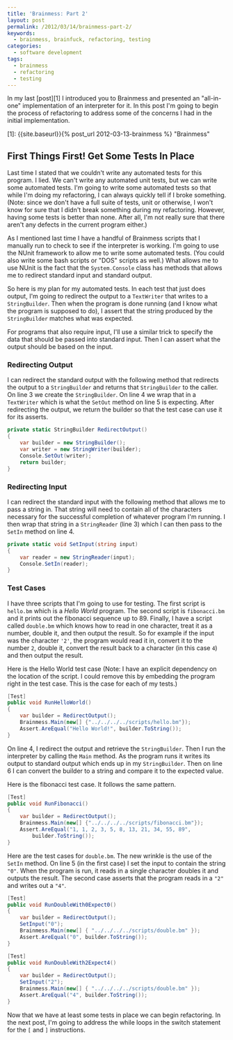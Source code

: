 ```yaml
---
title: 'Brainmess: Part 2'
layout: post
permalink: /2012/03/14/brainmess-part-2/
keywords:
  - brainmess, brainfuck, refactoring, testing
categories:
  - software development
tags:
  - brainmess
  - refactoring
  - testing
---
```

In my last [post][1] I introduced you to Brainmess and presented an "all-in-one" implementation of an interpreter for it. In this post I'm going to begin the process of refactoring to address some of the concerns I had in the initial implementation.

[1]: {{site.baseurl}}{% post_url  2012-03-13-brainmess %} "Brainmess"

<!--more-->

## First Things First! Get Some Tests In Place

Last time I stated that we couldn't write any automated tests for this program. I lied. We can't write any automated unit tests, but we can write some automated tests. I'm going to write some automated tests so that while I'm doing my refactoring, I can always quickly tell if I broke something. (Note: since we don't have a full suite of tests, unit or otherwise, I won't know for sure that I didn't break something during my refactoring. However, having some tests is better than none. After all, I'm not really sure that there aren't any defects in the current program either.)

As I mentioned last time I have a handful of Brainmess scripts that I manually run to check to see if the interpreter is working. I'm going to use the NUnit framework to allow me to write some automated tests. (You could also write some bash scripts or "DOS" scripts as well.) What allows me to use NUnit is the fact that the `System.Console` class has methods that allows me to redirect standard input and standard output.

So here is my plan for my automated tests. In each test that just does output, I'm going to
redirect the output to a `TextWriter` that writes to a `StringBuilder`. Then when the program is done running (and I know what the program is supposed to do), I assert that the string produced by the `StringBuilder` matches what was expected.

For programs that also require input, I'll use a similar trick to specify the data that should be passed into standard input. Then I can assert what the output should be based on the input.

### Redirecting Output

I can redirect the standard output with the following method that redirects the output to a `StringBuilder` and returns that `StringBuilder` to the caller. On line 3 we create the `StringBuilder`. On line 4 we wrap that in a `TextWriter` which is what the `SetOut` method on line 5 is expecting. After redirecting the output, we return the builder so that the test case can use it for its asserts.

```csharp
private static StringBuilder RedirectOutput()
{
    var builder = new StringBuilder();
    var writer = new StringWriter(builder);
    Console.SetOut(writer);
    return builder;
}
```

### Redirecting Input

I can redirect the standard input with the following method that allows me to pass a string
in. That string will need to contain all of the characters necessary for the successful completion of whatever program I'm running. I then wrap that string in a `StringReader` (line 3) which I can then pass to the `SetIn` method on line 4.

```csharp
private static void SetInput(string input)
{
    var reader = new StringReader(input);
    Console.SetIn(reader);
}
```

### Test Cases

I have three scripts that I'm going to use for testing. The first script is `hello.bm` which is a _Hello World_ program. The second script is `fibonacci.bm` and it prints out the fibonacci sequence up to 89. Finally, I have a script called `double.bm` which knows how to read in one character, treat it as a number, double it, and then output the result. So for example if the input was the character `'2'`, the program would read it in, convert it to the number `2`, double it, convert the result back to a character (in this case `4`) and then output the result.

Here is the Hello World test case (Note: I have an explicit dependency on the location of the script. I could remove this by embedding the program right in the test case. This is the case for each of my tests.)

```csharp
[Test]
public void RunHelloWorld()
{
    var builder = RedirectOutput();
    Brainmess.Main(new[] {"../../../../scripts/hello.bm"});
    Assert.AreEqual("Hello World!", builder.ToString());
}
```

On line 4, I redirect the output and retrieve the `StringBuilder`. Then I run the interpreter by calling the `Main` method. As the program runs it writes its output to standard output which ends up in my `StringBuilder`. Then on line 6 I can convert the builder to a string and compare it to the expected value.

Here is the fibonacci test case. It follows the same pattern.

```csharp
[Test]
public void RunFibonacci()
{
    var builder = RedirectOutput();
    Brainmess.Main(new[] {"../../../../scripts/fibonacci.bm"});
    Assert.AreEqual("1, 1, 2, 3, 5, 8, 13, 21, 34, 55, 89",
        builder.ToString());
}
```

Here are the test cases for `double.bm`. The new wrinkle is the use of the `SetIn` method. On line 5 (in the first case) I set the input to contain the string `"0"`. When the program is run, it reads in a single character doubles it and outputs the result. The second case asserts that the program reads in a `"2"` and writes out a `"4"`.

```csharp
[Test]
public void RunDoubleWith0Expect0()
{
    var builder = RedirectOutput();
    SetInput("0");
    Brainmess.Main(new[] { "../../../../scripts/double.bm" });
    Assert.AreEqual("0", builder.ToString());
}

[Test]
public void RunDoubleWith2Expect4()
{
    var builder = RedirectOutput();
    SetInput("2");
    Brainmess.Main(new[] { "../../../../scripts/double.bm" });
    Assert.AreEqual("4", builder.ToString());
}
```

Now that we have at least some tests in place we can begin refactoring. In the next post, I'm going to address the while loops in the switch statement for the `[` and `]` instructions.
